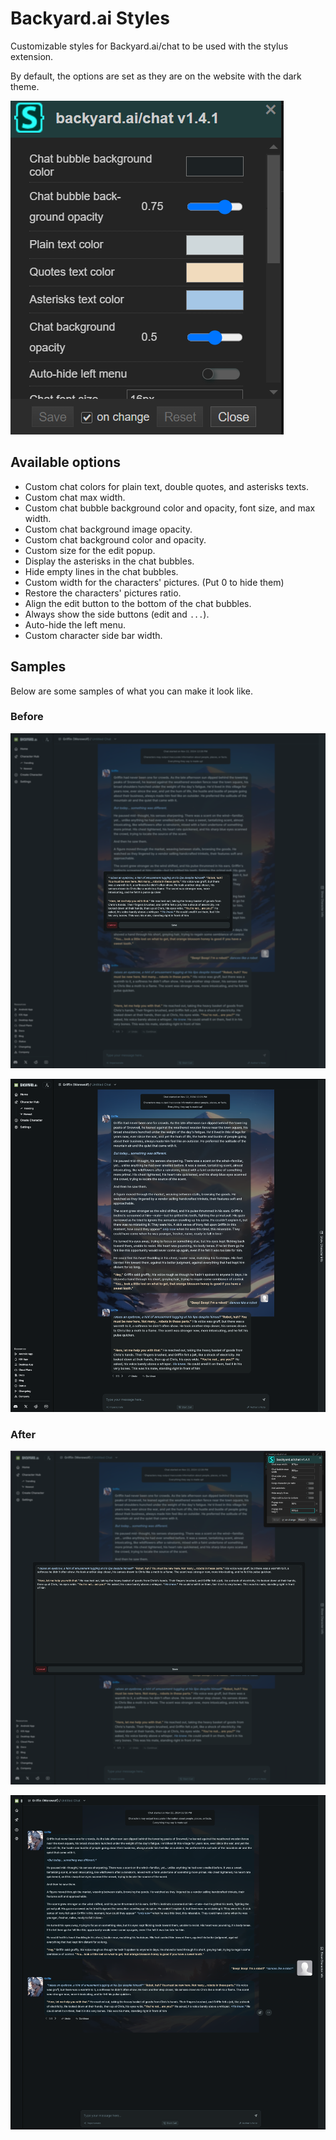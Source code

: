# Backyard.ai Styles

Customizable styles for Backyard.ai/chat to be used with the stylus extension.

By default, the options are set as they are on the website with the dark theme.

![Sample of the options](/images/options.png)

## Available options

* Custom chat colors for plain text, double quotes, and asterisks texts.
* Custom chat max width.
* Custom chat bubble background color and opacity, font size, and max width.
* Custom chat background image opacity.
* Custom chat background color and opacity.
* Custom size for the edit popup.
* Display the asterisks in the chat bubbles.
* Hide empty lines in the chat bubbles.
* Custom width for the characters' pictures. (Put 0 to hide them)
* Restore the characters' pictures ratio.
* Align the edit button to the bottom of the chat bubbles.
* Always show the side buttons (edit and `...`).
* Auto-hide the left menu.
* Custom character side bar width.

## Samples

Below are some samples of what you can make it look like.

### Before

![Edit box - before](/images/before_1.png)

![Chat - before](/images/before_2.png)

### After

![Edit box - after](/images/after_1.png)

![Chat - after](/images/after_2.png)